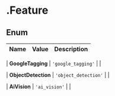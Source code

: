 # .Feature

## Enum

| Name         | Value         | Description   |
| ------------ | ------------- | ------------- |

| **GoogleTagging** | `'google_tagging'` |  |

| **ObjectDetection** | `'object_detection'` |  |

| **AiVision** | `'ai_vision'` |  |


